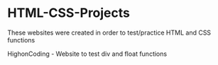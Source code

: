 # HTML-CSS-Projects
These websites were created in order to test/practice HTML and CSS functions

HighonCoding - Website to test div and float functions

